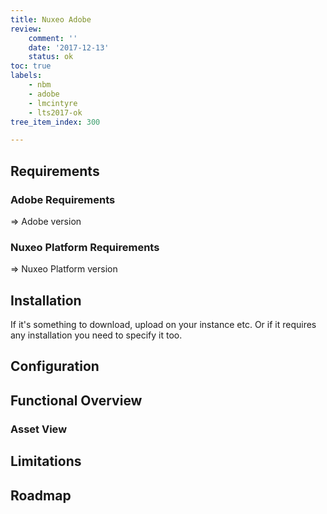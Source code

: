 ```yaml
---
title: Nuxeo Adobe
review:
    comment: ''
    date: '2017-12-13'
    status: ok
toc: true
labels:
    - nbm
    - adobe
    - lmcintyre
    - lts2017-ok
tree_item_index: 300

---
```

## Requirements

### Adobe Requirements

=> Adobe version

### Nuxeo Platform Requirements

=> Nuxeo Platform version


## Installation

If it's something to download, upload on your instance etc. Or if it requires any installation you need to specify it too.

## Configuration


## Functional Overview

### Asset View

## Limitations


## Roadmap
